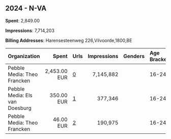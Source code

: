 ## 2024 - N-VA 
**Spent**: 2,849.00

**Impressions**: 7,714,203

**Billing Addresses**: Harensesteenweg 226,Vilvoorde,1800,BE

|Organization|Spent|Urls|Impressions|Genders|Age Brackets|Country Codes|
|:---|---:|:---|---:|:---|:---|:---|
|Pebble Media: Theo Francken|2,453.00 EUR|[0](https://www.snap.com/political-ads/asset/0910606e6b58f73977326ca934586e3345db052163c32fca9e421b765dee38f3?mediaType=mp4)|7,145,882||16-24|belgium|
|Pebble Media: Els van Doesburg|350.00 EUR|[1](https://www.snap.com/political-ads/asset/4f49e29845d5957e2fef17093cd6f6e3aa394fe3940d3027bb572ea1acae53b3?mediaType=mp4)|377,346||16-24|belgium|
|Pebble Media: Theo Francken|46.00 EUR|[2](https://www.snap.com/political-ads/asset/1488c8338a363f81687831825c4263af8903a4202d374dde1bef9f0afb67ffbb?mediaType=mp4)|190,975||16-24|belgium|
